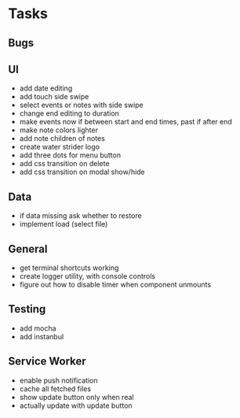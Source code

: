 # Tasks
## Bugs
## UI
- add date editing
- add touch side swipe
- select events or notes with side swipe
- change end editing to duration
- make events now if between start and end times, past if after end
- make note colors lighter
- add note children of notes
- create water strider logo
- add three dots for menu button
- add css transition on delete
- add css transition on modal show/hide

## Data
- if data missing ask whether to restore
- implement load (select file)

## General
- get terminal shortcuts working
- create logger utility, with console controls
- figure out how to disable timer when component unmounts

## Testing
- add mocha
- add instanbul

## Service Worker
- enable push notification
- cache all fetched files
- show update button only when real
- actually update with update button
